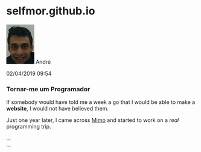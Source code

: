 # selfmor.github.io
<div id ="content">
      <div class ="post-container">
        <div class="post">
          <div class="post-author">
            <img src="me.jpg">
            <span>André</span>
          </div>
          <p class="post-date">02/04/2019 09:54</p>
          <h3 class="post-title">Tornar-me um Programador</h3>
          <div class="post-content">
            <p>
          If somebody would have told me a week a go that I would be able to make a <strong>website</strong>, I would not have believed them.
          </p>
            <p>
          Just one year later, I came across <a href="https://getmimo.com">Mimo</a> and started to work on a <em>real</em> programming trip.
          </p>
          </div>
        </div>
      </div>
      <div class="post-container">
  <div class="post">
   ...
  </div>
 </div>
 <div class="post-container">
  <div class="post">
   ...
  </div>
 </div>
</div>
     
